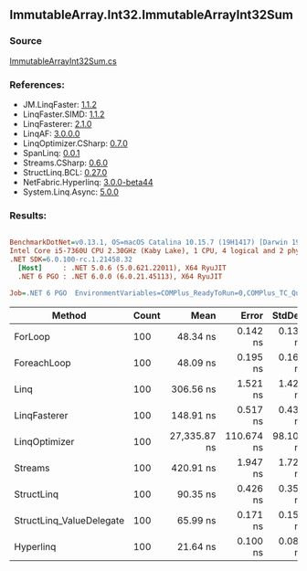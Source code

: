 ﻿## ImmutableArray.Int32.ImmutableArrayInt32Sum

### Source
[ImmutableArrayInt32Sum.cs](../LinqBenchmarks/ImmutableArray/Int32/ImmutableArrayInt32Sum.cs)

### References:
- JM.LinqFaster: [1.1.2](https://www.nuget.org/packages/JM.LinqFaster/1.1.2)
- LinqFaster.SIMD: [1.1.2](https://www.nuget.org/packages/LinqFaster.SIMD/1.0.3)
- LinqFasterer: [2.1.0](https://www.nuget.org/packages/LinqFasterer/2.1.0)
- LinqAF: [3.0.0.0](https://www.nuget.org/packages/LinqAF/3.0.0.0)
- LinqOptimizer.CSharp: [0.7.0](https://www.nuget.org/packages/LinqOptimizer.CSharp/0.7.0)
- SpanLinq: [0.0.1](https://www.nuget.org/packages/SpanLinq/0.0.1)
- Streams.CSharp: [0.6.0](https://www.nuget.org/packages/Streams.CSharp/0.6.0)
- StructLinq.BCL: [0.27.0](https://www.nuget.org/packages/StructLinq/0.27.0)
- NetFabric.Hyperlinq: [3.0.0-beta44](https://www.nuget.org/packages/NetFabric.Hyperlinq/3.0.0-beta44)
- System.Linq.Async: [5.0.0](https://www.nuget.org/packages/System.Linq.Async/5.0.0)

### Results:
``` ini

BenchmarkDotNet=v0.13.1, OS=macOS Catalina 10.15.7 (19H1417) [Darwin 19.6.0]
Intel Core i5-7360U CPU 2.30GHz (Kaby Lake), 1 CPU, 4 logical and 2 physical cores
.NET SDK=6.0.100-rc.1.21458.32
  [Host]     : .NET 5.0.6 (5.0.621.22011), X64 RyuJIT
  .NET 6 PGO : .NET 6.0.0 (6.0.21.45113), X64 RyuJIT

Job=.NET 6 PGO  EnvironmentVariables=COMPlus_ReadyToRun=0,COMPlus_TC_QuickJitForLoops=1,COMPlus_TieredPGO=1  Runtime=.NET 6.0  

```
|                   Method | Count |         Mean |      Error |    StdDev |          Ratio | RatioSD |  Gen 0 | Allocated |
|------------------------- |------ |-------------:|-----------:|----------:|---------------:|--------:|-------:|----------:|
|                  ForLoop |   100 |     48.34 ns |   0.142 ns |  0.133 ns |       baseline |         |      - |         - |
|              ForeachLoop |   100 |     48.09 ns |   0.195 ns |  0.163 ns |   1.01x faster |   0.01x |      - |         - |
|                     Linq |   100 |    306.56 ns |   1.521 ns |  1.423 ns |   6.34x slower |   0.04x | 0.0267 |      56 B |
|             LinqFasterer |   100 |    148.91 ns |   0.517 ns |  0.432 ns |   3.08x slower |   0.01x | 0.2141 |     448 B |
|            LinqOptimizer |   100 | 27,335.87 ns | 110.674 ns | 98.109 ns | 565.50x slower |   2.93x | 8.3008 |  17,414 B |
|                  Streams |   100 |    420.91 ns |   1.947 ns |  1.726 ns |   8.71x slower |   0.04x | 0.1259 |     264 B |
|               StructLinq |   100 |     90.35 ns |   0.426 ns |  0.356 ns |   1.87x slower |   0.01x | 0.0153 |      32 B |
| StructLinq_ValueDelegate |   100 |     65.99 ns |   0.171 ns |  0.151 ns |   1.37x slower |   0.00x |      - |         - |
|                Hyperlinq |   100 |     21.64 ns |   0.100 ns |  0.088 ns |   2.23x faster |   0.01x |      - |         - |
